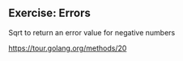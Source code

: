 ## Exercise: Errors

Sqrt to return an error value for negative numbers

https://tour.golang.org/methods/20
